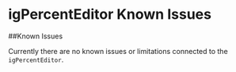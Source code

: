 ﻿<!--
|metadata|
{
    "fileName": "igpercenteditor-known-issues",
    "controlName": "igEditors",
    "tags": ["Editing","Known Issues"]
}
|metadata|
-->

# igPercentEditor Known Issues

##Known Issues

Currently there are no known issues or limitations connected to the `igPercentEditor`.
 

 


